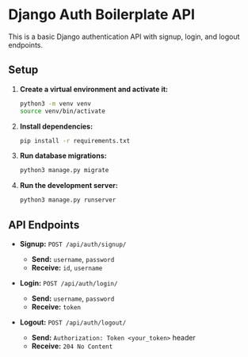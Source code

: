 # Django Auth Boilerplate API

This is a basic Django authentication API with signup, login, and logout endpoints.

## Setup

1.  **Create a virtual environment and activate it:**

    ```bash
    python3 -m venv venv
    source venv/bin/activate
    ```

2.  **Install dependencies:**

    ```bash
    pip install -r requirements.txt
    ```

3.  **Run database migrations:**

    ```bash
    python3 manage.py migrate
    ```

4.  **Run the development server:**

    ```bash
    python3 manage.py runserver
    ```

## API Endpoints

*   **Signup:** `POST /api/auth/signup/`
    *   **Send:** `username`, `password`
    *   **Receive:** `id`, `username`

*   **Login:** `POST /api/auth/login/`
    *   **Send:** `username`, `password`
    *   **Receive:** `token`

*   **Logout:** `POST /api/auth/logout/`
    *   **Send:** `Authorization: Token <your_token>` header
    *   **Receive:** `204 No Content`
